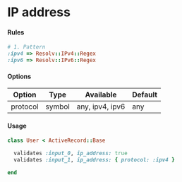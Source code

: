 # IP address

#### Rules

```ruby
# 1. Pattern
:ipv4 => Resolv::IPv4::Regex
:ipv6 => Resolv::IPv6::Regex
```

#### Options

Option | Type | Available | Default
--- | --- | --- | ---
protocol | symbol | any, ipv4, ipv6 | any

#### Usage

```ruby
class User < ActiveRecord::Base

  validates :input_0, ip_address: true
  validates :input_1, ip_address: { protocol: :ipv4 }

end
```
